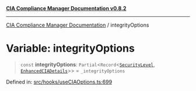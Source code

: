 [**CIA Compliance Manager Documentation v0.8.2**](../README.md)

***

[CIA Compliance Manager Documentation](../globals.md) / integrityOptions

# Variable: integrityOptions

> `const` **integrityOptions**: `Partial`\<`Record`\<[`SecurityLevel`](../type-aliases/SecurityLevel.md), [`EnhancedCIADetails`](../interfaces/EnhancedCIADetails.md)\>\> = `_integrityOptions`

Defined in: [src/hooks/useCIAOptions.ts:699](https://github.com/Hack23/cia-compliance-manager/blob/423c5d261c747ade8ca2550e176aa05168b5a31e/src/hooks/useCIAOptions.ts#L699)

